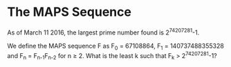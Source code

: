 # The MAPS Sequence

As of March 11 2016, the largest prime number found is 2<sup>74207281</sup>-1.

We define the MAPS sequence F as F<sub>0</sub> = 67108864, F<sub>1</sub> = 140737488355328 and F<sub>n</sub> = F<sub>n-1</sub>F<sub>n-2</sub> for n ≥ 2. What is the least k such that F<sub>k</sub> > 2<sup>74207281</sup>-1?
